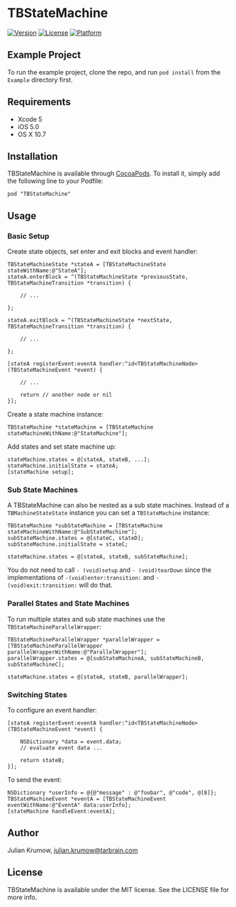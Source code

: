 # TBStateMachine

[![Version](https://img.shields.io/cocoapods/v/TBStateMachine.svg?style=flat)](http://cocoadocs.org/docsets/TBStateMachine)
[![License](https://img.shields.io/cocoapods/l/TBStateMachine.svg?style=flat)](http://cocoadocs.org/docsets/TBStateMachine)
[![Platform](https://img.shields.io/cocoapods/p/TBStateMachine.svg?style=flat)](http://cocoadocs.org/docsets/TBStateMachine)

## Example Project

To run the example project, clone the repo, and run `pod install` from the `Example` directory first.

## Requirements

* Xcode 5
* iOS 5.0
* OS X 10.7

## Installation

TBStateMachine is available through [CocoaPods](http://cocoapods.org). To install
it, simply add the following line to your Podfile:

    pod "TBStateMachine"

## Usage

### Basic Setup

Create state objects, set enter and exit blocks and event handler:

```
TBStateMachineState *stateA = [TBStateMachineState stateWithName:@"StateA"];
stateA.enterBlock = ^(TBStateMachineState *previousState, TBStateMachineTransition *transition) {
        
    // ...
       
};
    
stateA.exitBlock = ^(TBStateMachineState *nextState, TBStateMachineTransition *transition) {
        
    // ...
       
};

[stateA registerEvent:eventA handler:^id<TBStateMachineNode> (TBStateMachineEvent *event) {
    
    // ...
        
    return // another node or nil
}];
```


Create a state machine instance:

```
TBStateMachine *stateMachine = [TBStateMachine stateMachineWithName:@"StateMachine"];
```

Add states and set state machine up:

```
stateMachine.states = @[stateA, stateB, ...];
stateMachine.initialState = stateA;
[stateMachine setup];
```

### Sub State Machines

A TBStateMachine can also be nested as a sub state machines. Instead of a `TBMachineStateState` instance you can set a `TBStateMachine` instance:

```
TBStateMachine *subStateMachine = [TBStateMachine stateMachineWithName:@"SubStateMachine"];
subStateMachine.states = @[stateC, stateD];
subStateMachine.initialState = stateC;

stateMachine.states = @[stateA, stateB, subStateMachine];
```

You do not need to call `- (void)setup` and `- (void)tearDown` since the implementations of `-(void)enter:transition:` and `- (void)exit:transition:` will do that.

### Parallel States and State Machines

To run multiple states and sub state machines use the `TBStateMachineParallelWrapper`:

```
TBStateMachineParallelWrapper *parallelWrapper = [TBStateMachineParallelWrapper parallelWrapperWithName:@"ParallelWrapper"];
parallelWrapper.states = @[subStateMachineA, subStateMachineB, subStateMachineC];
    
stateMachine.states = @[stateA, stateB, parallelWrapper];
```

### Switching States

To configure an event handler:

```
[stateA registerEvent:eventA handler:^id<TBStateMachineNode> (TBStateMachineEvent *event) {
    
    NSDictionary *data = event.data;
    // evaluate event data ...
      
    return stateB;
}];
```

To send the event:

```
NSDictionary *userInfo = @{@"message" : @"foobar", @"code", @[8]};
TBStateMachineEvent *eventA = [TBStateMachineEvent eventWithName:@"EventA" data:userInfo];
[stateMachine handleEvent:eventA];
```


## Author

Julian Krumow, julian.krumow@tarbrain.com

## License

TBStateMachine is available under the MIT license. See the LICENSE file for more info.

